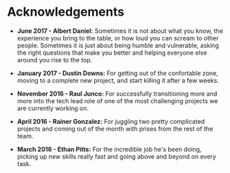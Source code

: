 # Acknowledgements

* __June 2017 - Albert Daniel:__ Sometimes it is not about what you know, the experience you bring to the table, or how loud you can scream to other people. Sometimes it is just about being humble and vulnerable, asking the right questions that make you better and helping everyone else around you rise to the top.

* __January 2017 - Dustin Downs:__ For getting out of the confortable zone, moving to a complete new project, and start killing it after a few weeks.

* __November 2016 - Raul Junco:__ For successfully transitioning more and more into the tech lead role of one of the most challenging projects we are currently working on.

* __April 2016 - Rainer Gonzalez:__ For juggling two pretty complicated projects and coming out of the month with prises from the rest of the team.

* __March 2016 - Ethan Pitts:__ For the incredible job he's been doing, picking up new skills really fast and going above and beyond on every task.
